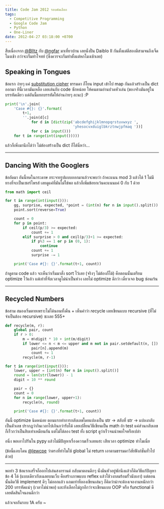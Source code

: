 ```yaml
---
title: Code Jam 2012 รอบคัดเลือก
tags:
  - Competitive Programming
  - Google Code Jam
  - Python
  - One-Liner
date: 2012-04-27 03:18:00 +0700
---
```


สืบเนื่องจาก [@Blltz][] กับ [@ngfar][] มาเที่ยวบ้าน เลยนั่งปั่น Daiblo II กันตั้งแต่ตีสองตีสามจนถึงเจ็ดโมงเช้า กว่าจะเริ่มทำโจทย์ (ซึ่งควรจะเริ่มทำตั้งแต่หกโมงเช้าเลย)


## Speaking in Tongues

ข้อแรก ง่ายๆ แค่ [substitution cipher][] ธรรมดา ก็โยน input เข้าไป map กันแล้วสร้างเป็น dict ออกมา ทีนี้เวลามันเหลือ เลยเล่นกับ code ซักหน่อย ให้คนตามอ่านปวดหัวเล่น (ของจริงมันอยู่ในบรรทัดเดียว แต่อันนี้แยกบรรทัดให้อ่านง่ายๆ ละนะ) :P

``` python
print('\n'.join(
    'Case #{}: {}'.format(
        t+1,
        ''.join(d[c]
            for d in [dict(zip('abcdefghijklmnopqrstuvwxyz ',
                               'yhesocvxduiglbkrztnwjpfmaq '))]
            for c in input()))
    for t in range(int(input()))))
```

แล้วก็เพิ่งมานึกได้ว่า ไม่ต้องสร้างเป็น dict ก็ได้นี่หว่า...

---

## Dancing With the Googlers

ข้อถัดมา อันนี้ทดในกระดาษ กระจายรูปแบบออกมาแล้วจะพบว่า ถ้าคะแนน mod 3 แล้วได้ 1 ไม่มีทางที่จะเป็นเซอร์ไพรส์ เลยดูแค่ที่มันไม่ใช่พอ แล้วก็เพิ่มข้อยกเว้นคะแนนแค่ 0 กับ 1 ด้วย

``` python
from math import ceil

for t in range(int(input())):
    gg, surprise, expected, *point = (int(n) for n in input().split())
    point.sort(reverse=True)

    count = 0
    for p in point:
        if ceil(p/3) >= expected:
            count += 1
        elif surprise > 0 and ceil(p/3)+1 >= expected:
            if p%3 == 1 or p in (0, 1):
                continue
            count += 1
            surprise -= 1

    print('Case #{}: {}'.format(t+1, count))
```

ถ้าดูตาม code แล้ว จะเห็นว่าเริ่มมาสั่ง sort ไว้เลย (จริงๆ ไม่ต้องก็ได้) คือตอนนั้นเตรียม optimize ไว้แล้ว แต่เท่าที่จับเวลาดูไม่น่าเป็นห่วง เลยไม่ optimize ดีกว่า เดี๋ยวเจอ bug ซ่อนเร้น

---

## Recycled Numbers

ข้อสาม สมองเริ่มตายเพราะไม่ได้นอนทั้งคืน + เห็นคำว่า *re*cycle เลยเขียนแบบ recursive (ที่ไม่จำเป็นต้อง recursive) ซะเลย 555+

``` python
def recycle(m, r):
    global pair, count
    if r > 0:
        m = m%digit * 10 + int(m/digit)
        if lower <= n < m <= upper and m not in pair.setdefault(n, []):
            pair[n].append(m)
            count += 1
        recycle(m, r-1)

for t in range(int(input())):
    lower, upper = [int(n) for n in input().split()]
    round = len(str(lower)) - 1
    digit = 10 ** round

    pair = {}
    count = 0
    for n in range(lower, upper+1):
        recycle(n, round)

    print('Case #{}: {}'.format(t+1, count))
```

อันนี้ optimize นิดหน่อย ตอนแรกทำการกลับเลขโดยแปลงเป็น str -> สลับที่ str -> แปลงกลับเป็นตัวเลข ปรากฎว่ากินเวลาไปเกินกว่ารับได้ เลยเปลี่ยนวิธีเขียนเป็น math ถ้า test แค่ส่วนกลับเลขก็เร็วกว่าเป็นสิบเท่าเหมือนกัน แต่ไม่ได้ลอง test ทั้ง script ดูว่าเร็วจนน่าพอใจหรือเปล่า

อนึ่ง พอเอาไปรันใน pypy แล้วไม่มีปัญหาเรื่องความเร็วเลยแฮะ เสียเวลา optimize ทำไมเนี่ย

(ข้อนี้แอบโดน [@lewcpe][] ว่าตรงที่ทำไมใช้ global ไม่ return เอาตามธรรมดาวิสัยฟังก์ชั่นทั่วไปด้วย)

---

พอทำ 3 ข้อแรกเสร็จก็ออกไปเล่นสงกรานต์ กลับมาตอนดึกๆ นั่งมึนหัวอยู่พักนึงแล้วก็คิดวิธีแก้ปัญหาข้อ 4 ได้ (แบบเดียวกับเฉลยบนเว็บ คือสร้างภาพแบบ reflex แล้วใช้วงกลมร้อมรั้วนับเอา) แต่ตอนนั้นคิดวิธี implement ดีๆ ไม่ออกแล้ว แถมเท่าที่ลองเขียนเล่นๆ ก็คิดว่าน่าจะต้องเจองานหนักกว่า 200 บรรทัดแน่ๆ (เวลาไม่น่าพอ) และยังเลือกไม่ถูกอีกว่าจะเขียนแบบ OOP หรือ functional ดี เลยตัดสินใจนอนดีกว่า

แล้วเจอกันรอบ 1A ครับ ~


[@Blltz]: //twitter.com/Blltz
[@ngfar]: //twitter.com/ngfar
[@lewcpe]: //twitter.com/lewcpe

[substitution cipher]: //en.wikipedia.org/wiki/Substitution_cipher
